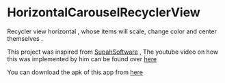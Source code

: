 # HorizontalCarouselRecyclerView
Recycler view horizontal , whose items will scale, change color and center themselves .


This project was inspired from [SupahSoftware](https://github.com/SupahSoftware/AndroidExampleCarousel) , The youtube video on how this was implemented by him can be found over [here](https://www.youtube.com/watch?v=byk6wF9CvJ0)


You can download the apk of this app from [here](https://github.com/Redman1037/HorizontalCarouselRecyclerView/releases/download/V1.0.0/HorizontalCarouselRecyclerView.V1.0.0.1-4-19.apk) 
